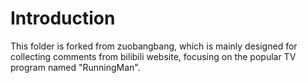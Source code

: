 # Introduction
This folder is forked from zuobangbang, 
which is mainly designed for collecting comments from bilibili website, 
focusing on the popular TV program named "RunningMan".
